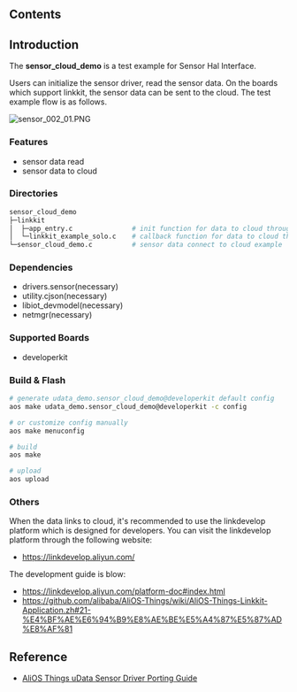 ## Contents

## Introduction

The **sensor\_cloud\_demo** is a test example for Sensor Hal Interface.

Users can initialize the sensor driver, read the sensor data. On the boards which support linkkit, the sensor data can be sent to the cloud.
The test example flow is as follows.

![sensor_002_01.PNG](https://img.alicdn.com/tfs/TB1EDgeQmrqK1RjSZK9XXXyypXa-1190-763.png)


### Features

- sensor data read
- sensor data to cloud

### Directories

```sh
sensor_cloud_demo
├─linkkit
│  ├─app_entry.c               # init function for data to cloud through linkkit
│  └─linkkit_example_solo.c    # callback function for data to cloud through linkkit
└─sensor_cloud_demo.c          # sensor data connect to cloud example
```

### Dependencies

- drivers.sensor(necessary)
- utility.cjson(necessary)
- libiot_devmodel(necessary)
- netmgr(necessary)

### Supported Boards

- developerkit

### Build & Flash

```sh
# generate udata_demo.sensor_cloud_demo@developerkit default config
aos make udata_demo.sensor_cloud_demo@developerkit -c config

# or customize config manually
aos make menuconfig

# build
aos make

# upload
aos upload
```

### Others

When the data links to cloud, it's recommended to use the linkdevelop platform which is designed for developers.
You can visit the linkdevelop platform through the following website:

- https://linkdevelop.aliyun.com/

The development guide is blow:

- https://linkdevelop.aliyun.com/platform-doc#index.html
- https://github.com/alibaba/AliOS-Things/wiki/AliOS-Things-Linkkit-Application.zh#21-%E4%BF%AE%E6%94%B9%E8%AE%BE%E5%A4%87%E5%87%AD%E8%AF%81

## Reference

- [AliOS Things uData Sensor Driver Porting Guide](https://github.com/alibaba/AliOS-Things/wiki/AliOS-Things-uData-Sensor-Driver-Porting-Guide)
